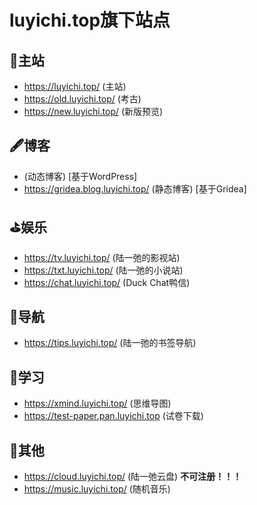 # luyichi.top旗下站点

## 🎉主站

- https://luyichi.top/ (主站)
- https://old.luyichi.top/ (考古)
- https://new.luyichi.top/ (新版预览)

## 🖋博客

- (动态博客) [基于WordPress]
- https://gridea.blog.luyichi.top/ (静态博客) [基于Gridea]

## ⛳娱乐

- https://tv.luyichi.top/ (陆一弛的影视站)
- https://txt.luyichi.top/ (陆一弛的小说站)
- https://chat.luyichi.top/ (Duck Chat鸭信)

## 🎾导航

- https://tips.luyichi.top/ (陆一弛的书签导航)

## 📘学习

- https://xmind.luyichi.top/ (思维导图)
- https://test-paper.pan.luyichi.top (试卷下载)

## 🎄其他

- https://cloud.luyichi.top/ (陆一弛云盘) **不可注册！！！**
- https://music.luyichi.top/ (随机音乐)
